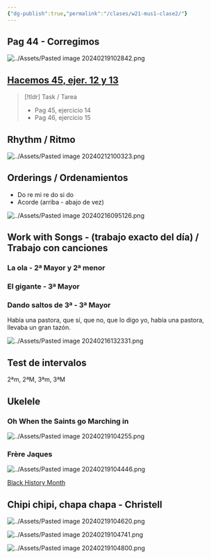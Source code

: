 ```yaml
---
{"dg-publish":true,"permalink":"/clases/w21-mus1-clase2/"}
---
```


<div class=slide>

## Pag 44 - Corregimos

![../Assets/Pasted image 20240219102842.png](/img/user/Assets/Pasted%20image%2020240219102842.png)

</div>
<div class="slide">

## [Hacemos 45, ejer. 12 y 13](https://www.blinklearning.com/v/1708078937/theme_tmpux/launch.php?theme=tmpux#activity/4239478/65132322/421303506)

</div>
<div class=slide>

> [!tldr] Task / Tarea
> - Pag 45, ejercicio 14
> - Pag 46, ejercicio 15

</div>
<div class=slide>

## Rhythm / Ritmo

![../Assets/Pasted image 20240212100323.png](/img/user/Assets/Pasted%20image%2020240212100323.png)

</div>
<div class=slide>

## Orderings / Ordenamientos

- Do re mi re do si do
- Acorde (arriba - abajo de vez)

</div>
<div class="slide">

![../Assets/Pasted image 20240216095126.png](/img/user/Assets/Pasted%20image%2020240216095126.png)

</div>
<div class=slide>

## Work with Songs - (trabajo exacto del día) / Trabajo con canciones

### La ola - 2ª Mayor y 2ª menor

### El gigante - 3ª Mayor

### Dando saltos de 3ª - 3ª Mayor

</div>
<div class="slide">


<div class="transclusion internal-embed is-loaded"><div class="markdown-embed">





Había una pastora,
que sí, que no, que lo digo yo,
había una pastora,
llevaba un gran tazón.

![../Assets/Pasted image 20240216132331.png](/img/user/Assets/Pasted%20image%2020240216132331.png)

</div></div>


</div>
<div class=slide> 

## Test de intervalos

2ªm, 2ªM, 3ªm, 3ªM

</div>
<div class=slide>

## Ukelele

### Oh When the Saints go Marching in

![../Assets/Pasted image 20240219104255.png](/img/user/Assets/Pasted%20image%2020240219104255.png)

</div>
<div class="slide">

### Frère Jaques

![../Assets/Pasted image 20240219104446.png](/img/user/Assets/Pasted%20image%2020240219104446.png)

</div>
<div class="slide">

[Black History Month](https://studio.moises.ai/library/)

</div>
<div class="slide">

## Chipi chipi, chapa chapa - Christell

![../Assets/Pasted image 20240219104620.png](/img/user/Assets/Pasted%20image%2020240219104620.png)

</div>
<div class="slide">

![../Assets/Pasted image 20240219104741.png](/img/user/Assets/Pasted%20image%2020240219104741.png)

</div>
<div class="slide">

![../Assets/Pasted image 20240219104800.png](/img/user/Assets/Pasted%20image%2020240219104800.png)

</div>
